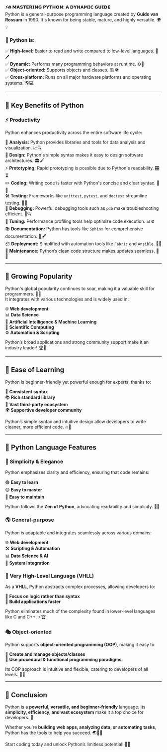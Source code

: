 **⚡🔥 𝗠𝗔𝗦𝗧𝗘𝗥𝗜𝗡𝗚 𝗣𝗬𝗧𝗛𝗢𝗡: 𝗔 𝗗𝗬𝗡𝗔𝗠𝗜𝗖 𝗚𝗨𝗜𝗗𝗘**  
Python is a general-purpose programming language created by **Guido van Rossum** in 1990. It's known for being stable, mature, and highly versatile. 🌍💡  

### 🔹 Python is:  
✅ **High-level:** Easier to read and write compared to low-level languages. 📜🖊  
✅ **Dynamic:** Performs many programming behaviors at runtime. ⚙️🔄  
✅ **Object-oriented:** Supports objects and classes. 🏗🛠  
✅ **Cross-platform:** Runs on all major hardware platforms and operating systems. 🌎💻  

---  

## 🚀 **Key Benefits of Python**  

### ⚡ **Productivity**  
Python enhances productivity across the entire software life cycle:  

🔎 **Analysis:** Python provides libraries and tools for data analysis and visualization. 📈🔍  
🎨 **Design:** Python's simple syntax makes it easy to design software architectures. 🏛🖌  
⚡ **Prototyping:** Rapid prototyping is possible due to Python's readability. 🎛⏳  
✏️ **Coding:** Writing code is faster with Python's concise and clear syntax. 🚀💡  
🛠 **Testing:** Frameworks like `unittest`, `pytest`, and `doctest` streamline testing. 🧪✅  
🧐 **Debugging:** Powerful debugging tools such as `pdb` make troubleshooting efficient. 🔦🔍  
📏 **Tuning:** Performance profiling tools help optimize code execution. 📊⚙️  
📚 **Documentation:** Python has tools like `Sphinx` for comprehensive documentation. 📖🖋  
📦 **Deployment:** Simplified with automation tools like `Fabric` and `Ansible`. 🚢🔧  
🔄 **Maintenance:** Python’s clean code structure makes updates seamless. 🔄💼  

---  

## 💖 **Growing Popularity**  
Python's global popularity continues to soar, making it a valuable skill for programmers. 🚀💎  
It integrates with various technologies and is widely used in:  

🌐 **Web development**  
📊 **Data Science**  
🤖 **Artificial Intelligence & Machine Learning**  
🔬 **Scientific Computing**  
⚙️ **Automation & Scripting**  

Python’s broad applications and strong community support make it an industry leader! 🏆🎯  

---  

## 🎈 **Ease of Learning**  
Python is beginner-friendly yet powerful enough for experts, thanks to:  

🤝 **Consistent syntax**  
📚 **Rich standard library**  
🚀 **Vast third-party ecosystem**  
🌍 **Supportive developer community**  

Python’s simple syntax and intuitive design allow developers to write cleaner, more efficient code. 🔥🎯  

---  

## 🌈 **Python Language Features**  

### 🌿 **Simplicity & Elegance**  
Python emphasizes clarity and efficiency, ensuring that code remains:  

🟢 **Easy to learn**  
🟡 **Easy to master**  
🔴 **Easy to maintain**  

Python follows the **Zen of Python**, advocating readability and simplicity. 🌟📜  

### 🌎 **General-purpose**  
Python is adaptable and integrates seamlessly across various domains:  

🌐 **Web development**  
🛠 **Scripting & Automation**  
📊 **Data Science & AI**  
🔗 **System Integration**  

### 🔮 **Very High-Level Language (VHLL)**  
As a **VHLL**, Python abstracts complex processes, allowing developers to:  

🧠 **Focus on logic rather than syntax**  
🚀 **Build applications faster**  

Python eliminates much of the complexity found in lower-level languages like C and C++. ⚡🏆  

### 🎭 **Object-oriented**  
Python supports **object-oriented programming (OOP)**, making it easy to:  

🧩 **Create and manage objects/classes**  
🔀 **Use procedural & functional programming paradigms**  

Its OOP approach is intuitive and flexible, catering to developers of all levels. 🎯✅  

---  

## 🎉 **Conclusion**  
Python is a **powerful, versatile, and beginner-friendly** language. Its **simplicity, efficiency, and vast ecosystem** make it a top choice for developers. 🌟  

Whether you're **building web apps, analyzing data, or automating tasks**, Python has the tools to help you succeed. 🌏🚀✨  

Start coding today and unlock Python’s limitless potential! 🔑🔥  
